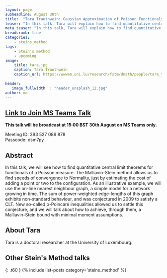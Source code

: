 ```yaml
---
layout: page
subheadline: August 30th
title:  "Tara Trauthwein: Gaussian Approximation of Poisson Functionals via Malliavin-Stein Method"
teaser: "In this talk, Tara will explain how to find quantitative central limit theorems for functionals of a Poisson measure. An illustrative example using an on-line nearest neighbour graph will also be given."
meta_teaser: "In this talk, Tara will explain how to find quantitative central limit theorems for functionals of a Poisson measure. An illustrative example using an on-line nearest neighbour graph will also be given."
breadcrumb: true
categories:
    - steins_method
tags:
    - Stein's method
    - upcoming
image:
    title: tara.jpg
    caption: Tara Trauthwein
    caption_url: https://wwwen.uni.lu/research/fstm/dmath/people/tara_trauthwein
    
header:
   image_fullwidth  : "header_unsplash_12.jpg"
author: mo
---
```

## [Link to Join MS Teams Talk](https://teams.microsoft.com/l/meetup-join/19%3ameeting_N2Q2NGY2NDEtYWVmNS00NzE3LWI0ZWMtMWFiZmE3NGM2MTc3%40thread.v2/0?context=%7b%22Tid%22%3a%22377e3d22-4ea1-422d-b0ad-8fcc89406b9e%22%2c%22Oid%22%3a%2243af9e94-a882-4d59-8a92-d00c8899065e%22%7d)

**This talk will be broadcast at 15:00 BST 30th August on MS Teams only.**

Meeting ID: 393 527 089 878 \
Passcode: dsm7py

## Abstract

In this talk, we will see how to find quantitative central limit theorems for functionals of a Poisson measure. The Malliavin-Stein method allows us to find speeds of convergence to Normality, just by estimating the cost of adding a point or two to the configuration. As an illustrative example, we will use the on-line nearest neighbour graph, a simple model for a network growing in time. The sum of power-weighted edge-lengths of this graph exhibits non-standard behaviour, and was conjectured in 2009 to satisfy a CLT. New so-called p-Poincaré inequalities allowed us to settle this conjecture, and we will talk about how to achieve, through them, a Malliavin-Stein bound with minimal moment assumptions.

## About Tara

Tara is a doctoral researcher at the University of Luxembourg.

## Other Stein's Method talks
{: .t60 }
{% include list-posts category='steins_method' %}

